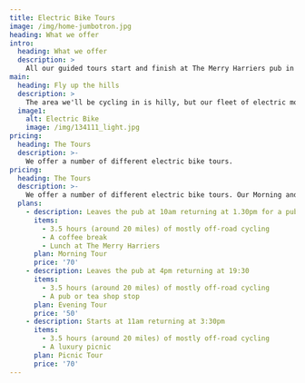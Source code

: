 ```yaml
---
title: Electric Bike Tours
image: /img/home-jumbotron.jpg
heading: What we offer
intro:
  heading: What we offer
  description: >
    All our guided tours start and finish at The Merry Harriers pub in the village of Hambledon, Surrey. We stay off-road as much as possible, using the extensive local network of bridleways and tracks.
main:
  heading: Fly up the hills
  description: >
    The area we'll be cycling in is hilly, but our fleet of electric mountain bikes means you'll get up even the steepest ascent without a sweat (unless you want to sweat, the amount of work you let the engine do is up to you).
  image1:
    alt: Electric Bike
    image: /img/134111_light.jpg
pricing:
  heading: The Tours
  description: >-
    We offer a number of different electric bike tours.
pricing:
  heading: The Tours
  description: >-
    We offer a number of different electric bike tours. Our Morning and Evening tours start and finish at The Merry Harriers pub. The Picnic tours can star and finish anywhere in the local vicinity (for example at Witley train station, at Hambledon Village Shop or at your Hotel/B&B). All prices are per person.
  plans:
    - description: Leaves the pub at 10am returning at 1.30pm for a pub lunch
      items:
        - 3.5 hours (around 20 miles) of mostly off-road cycling
        - A coffee break
        - Lunch at The Merry Harriers
      plan: Morning Tour
      price: '70'
    - description: Leaves the pub at 4pm returning at 19:30
      items:
        - 3.5 hours (around 20 miles) of mostly off-road cycling
        - A pub or tea shop stop
      plan: Evening Tour
      price: '50'
    - description: Starts at 11am returning at 3:30pm
      items:
        - 3.5 hours (around 20 miles) of mostly off-road cycling
        - A luxury picnic
      plan: Picnic Tour
      price: '70'
---
```


